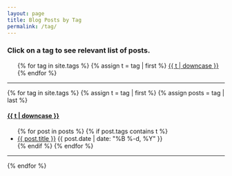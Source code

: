 ```yaml
---
layout: page
title: Blog Posts by Tag
permalink: /tag/
---
```


<h3> Click on a tag to see relevant list of posts. </h3>

<ul class="tags">
{% for tag in site.tags %}
  {% assign t = tag | first %}
  <a href="/tag/#{{t | downcase | replace:" ","-" }}">{{ t | downcase }}</a> 
{% endfor %}
</ul>

---

{% for tag in site.tags %}
  {% assign t = tag | first %}
  {% assign posts = tag | last %}

<h4><a name="{{t | downcase | replace:" ","-" }}"></a><a class="internal" href="/tag/#{{t | downcase | replace:" ","-" }}">{{ t | downcase }}</a></h4>
<ul>
{% for post in posts %}
  {% if post.tags contains t %}
  <li>
    <a href="{{ post.url }}">{{ post.title }}</a>
    <span class="date">{{ post.date | date: "%B %-d, %Y"  }}</span>
  </li>
  {% endif %}
{% endfor %}
</ul>

---

{% endfor %}
